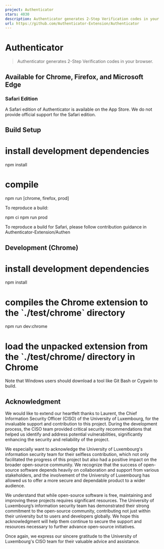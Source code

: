 ```yaml
---
project: Authenticator
stars: 4030
description: Authenticator generates 2-Step Verification codes in your browser.
url: https://github.com/Authenticator-Extension/Authenticator
---
```


Authenticator
=============

> Authenticator generates 2-Step Verification codes in your browser.

Available for Chrome, Firefox, and Microsoft Edge
-------------------------------------------------

### Safari Edition

A Safari edition of Authenticator is available on the App Store. We do not provide official support for the Safari edition.

Build Setup
-----------

# install development dependencies
npm install
# compile
npm run \[chrome, firefox, prod\]

To reproduce a build:

npm ci
npm run prod

To reproduce a build for Safari, please follow contribution guidance in Authenticator-Extension/Authen

Development (Chrome)
--------------------

# install development dependencies
npm install
# compiles the Chrome extension to the \`./test/chrome\` directory
npm run dev:chrome
# load the unpacked extension from the \`./test/chrome/ directory in Chrome

Note that Windows users should download a tool like Git Bash or Cygwin to build.

Acknowledgment
--------------

We would like to extend our heartfelt thanks to Laurent, the Chief Information Security Officer (CISO) of the University of Luxembourg, for the invaluable support and contribution to this project. During the development process, the CISO team provided critical security recommendations that helped us identify and address potential vulnerabilities, significantly enhancing the security and reliability of the project.

We especially want to acknowledge the University of Luxembourg's information security team for their selfless contribution, which not only facilitated the progress of this project but also had a positive impact on the broader open-source community. We recognize that the success of open-source software depends heavily on collaboration and support from various stakeholders, and the involvement of the University of Luxembourg has allowed us to offer a more secure and dependable product to a wider audience.

We understand that while open-source software is free, maintaining and improving these projects requires significant resources. The University of Luxembourg’s information security team has demonstrated their strong commitment to the open-source community, contributing not just within their university but to users and developers globally. We hope this acknowledgment will help them continue to secure the support and resources necessary to further advance open-source initiatives.

Once again, we express our sincere gratitude to the University of Luxembourg's CISO team for their valuable advice and assistance.

